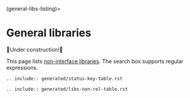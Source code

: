 (general-libs-listing)=
# General libraries

🚧Under construction!🚧

This page lists [non-interface libraries](#charm-libs-general). The search box supports regular expressions.

```{eval-rst}
.. include:: generated/status-key-table.rst
```

```{eval-rst}
.. include:: generated/libs-non-rel-table.rst
```
